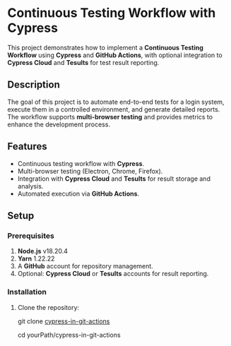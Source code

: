 # **Continuous Testing Workflow with Cypress**

This project demonstrates how to implement a **Continuous Testing Workflow** using **Cypress** and **GitHub Actions**, with optional integration to **Cypress Cloud** and **Tesults** for test result reporting.

## **Description**
The goal of this project is to automate end-to-end tests for a login system, execute them in a controlled environment, and generate detailed reports. The workflow supports **multi-browser testing** and provides metrics to enhance the development process.

## **Features**
- Continuous testing workflow with **Cypress**.
- Multi-browser testing (Electron, Chrome, Firefox).
- Integration with **Cypress Cloud** and **Tesults** for result storage and analysis.
- Automated execution via **GitHub Actions**.

## **Setup**
### **Prerequisites**
1. **Node.js** v18.20.4
2. **Yarn** 1.22.22
3. A **GitHub** account for repository management.
4. Optional: **Cypress Cloud** or **Tesults** accounts for result reporting.

### **Installation**
1. Clone the repository:
   
   git clone [cypress-in-git-actions](https://github.com/felipeam10/cypress-in-git-actions)
   
   cd yourPath/cypress-in-git-actions
